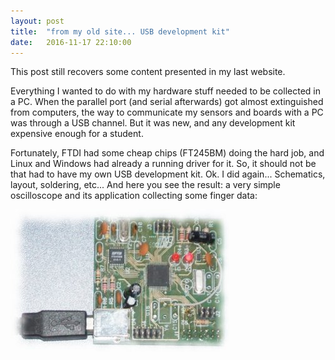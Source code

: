 ```yaml
---
layout: post
title:  "from my old site... USB development kit"
date:   2016-11-17 22:10:00
---
```


This post still recovers some content presented in my last website.

Everything I wanted to do with my hardware stuff needed to be collected in a
PC. When the parallel port (and serial afterwards) got almost extinguished from
computers, the way to communicate my sensors and boards with a PC was through a
USB channel.  But it was new, and any development kit expensive enough for a
student. 

Fortunately, FTDI had some cheap chips (FT245BM) doing the hard job, and Linux
and Windows had already a running driver for it. So, it should not be that had
to have my own USB development kit. Ok. I did again... Schematics, layout,
soldering, etc... And here you see the result: a very simple oscilloscope and
its application collecting some finger data:

<div class="about-legend">
    <img src="/images/20161112_post/hw_usb.png" />
</div>

